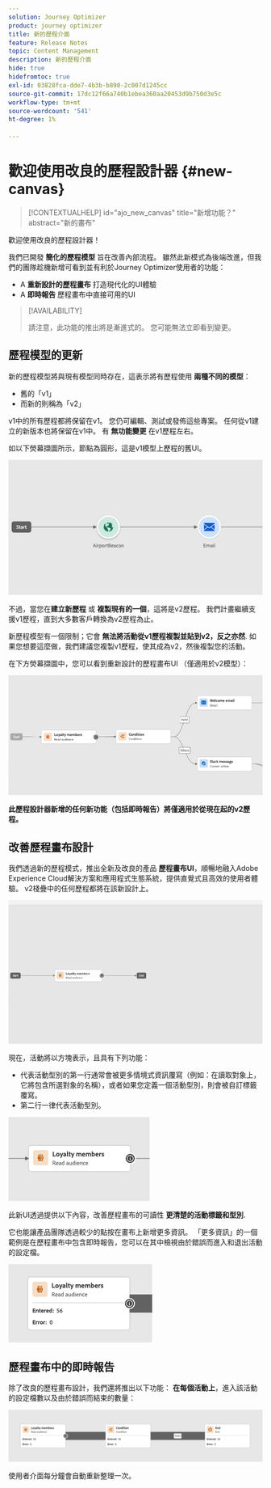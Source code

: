 ```yaml
---
solution: Journey Optimizer
product: journey optimizer
title: 新的歷程介面
feature: Release Notes
topic: Content Management
description: 新的歷程介面
hide: true
hidefromtoc: true
exl-id: 03828fca-dde7-4b3b-b890-2c007d1245cc
source-git-commit: 17dc12f66a740b1ebea360aa20453d9b750d3e5c
workflow-type: tm+mt
source-wordcount: '541'
ht-degree: 1%

---
```


# 歡迎使用改良的歷程設計器 {#new-canvas}

>[!CONTEXTUALHELP]
>id="ajo_new_canvas"
>title="新增功能？"
>abstract="新的畫布"

歡迎使用改良的歷程設計器！

我們已開發 **簡化的歷程模型** 旨在改善內部流程。 雖然此新模式為後端改進，但我們的團隊趁機新增可看到並有利於Journey Optimizer使用者的功能：

* A **重新設計的歷程畫布** 打造現代化的UI體驗
* A **即時報告** 歷程畫布中直接可用的UI

>[!AVAILABILITY]
>
>請注意，此功能的推出將是漸進式的。 您可能無法立即看到變更。

## 歷程模型的更新

新的歷程模型將與現有模型同時存在，這表示將有歷程使用 **兩種不同的模型**：

* 舊的「v1」
* 而新的則稱為「v2」

v1中的所有歷程都將保留在v1。 您仍可編輯、測試或發佈這些專案。 任何從v1建立的新版本也將保留在v1中。 有 **無功能變更** 在v1歷程左右。

如以下熒幕擷圖所示，節點為圓形，這是v1模型上歷程的舊UI。

![](assets/new-canvas.png)

不過，當您在&#x200B;**建立新歷程** 或 **複製現有的一個**，這將是v2歷程。  我們計畫繼續支援v1歷程，直到大多數客戶轉換為v2歷程為止。

新歷程模型有一個限制；它會 **無法將活動從v1歷程複製並貼到v2，反之亦然**. 如果您想要這麼做，我們建議您複製v1歷程，使其成為v2，然後複製您的活動。

在下方熒幕擷圖中，您可以看到重新設計的歷程畫布UI （僅適用於v2模型）：

![](assets/new-canvas2.png)

**此歷程設計器新增的任何新功能（包括即時報告）將僅適用於從現在起的v2歷程。**

## 改善歷程畫布設計

我們透過新的歷程模式，推出全新及改良的產品 **歷程畫布UI**，順暢地融入Adobe Experience Cloud解決方案和應用程式生態系統，提供直覺式且高效的使用者體驗。 v2棧疊中的任何歷程都將在該新設計上。

![](assets/new-canvas3.gif)

現在，活動將以方塊表示，且具有下列功能：

* 代表活動型別的第一行通常會被更多情境式資訊覆寫（例如：在讀取對象上，它將包含所選對象的名稱），或者如果您定義一個活動型別，則會被自訂標籤覆寫。
* 第二行一律代表活動型別。

![](assets/new-canvas4.png)

此新UI透過提供以下內容，改善歷程畫布的可讀性 **更清楚的活動標籤和型別**.

它也能讓產品團隊透過較少的點按在畫布上新增更多資訊。 「更多資訊」的一個範例是在歷程畫布中包含即時報告，您可以在其中檢視由於錯誤而進入和退出活動的設定檔。

![](assets/new-canvas5.png)


## 歷程畫布中的即時報告

除了改良的歷程畫布設計，我們還將推出以下功能： **在每個活動上**，進入該活動的設定檔數以及由於錯誤而結束的數量：

<!--
**last 24 hours reporting metrics** (called "live reporting") directly in the journey canvas.

![](assets/new-canvas6.png)

With every live journey on the new model, you will be able to see two types of "last 24 hours" reporting information:

* On a **new insert**, you will see:
    * The number of profiles that have been exported for audience-triggered journeys. You will see the number of profiles available in the last export job alongside the time when that export has been made.
    * The number of profiles who exited the journey
    * The percentage of errors
    ![](assets/new-canvas7.png)

* **On each activity**, you will see the number of profiles who entered that activity and the number who exited because of an error:
-->

![](assets/new-canvas8.png)

使用者介面每分鐘會自動重新整理一次。

<!--
Please note that you may see differences between the number of exported profiles and the number of profiles flowing through the journey. The exported profiles count only provides information about the last export job being made while the number of profiles entering an activity only contains profiles who did it in the last 24 hours. This can especially be visible on recurring daily journeys as there could be a data overlap between two days.
-->
